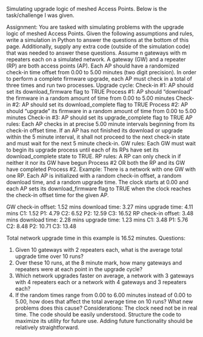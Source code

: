 Simulating upgrade logic of meshed Access Points. Below is the task/challenge I was given.

Assignment: 
You are tasked with simulating problems with the upgrade logic of meshed Access Points. Given the following assumptions and rules, write a simulation in Python to answer the questions at the bottom of this page. Additionally, supply any extra code (outside of the simulation code) that was needed to answer these questions. 
Assume n gateways with m repeaters each on a simulated network. 
A gateway (GW) and a repeater (RP) are both access points (AP). Each AP should have a randomized check-in time offset from 0.00 to 5.00 minutes (two digit precision). 
In order to perform a complete firmware upgrade, each AP must check in a total of three times and run two processes. 
Upgrade cycle: 
Check-in #1: AP should set its download_firmware flag to TRUE 
Process #1: AP should “download” the firmware in a random amount of time from 0.00 to 5.00 minutes 
Check-in #2: AP should set its download_complete flag to TRUE 
Process #2: AP should “upgrade” its firmware in a random amount of time from 0.00 to 5.00 minutes 
Check-in #3: AP should set its upgrade_complete flag to TRUE 
AP rules: Each AP checks in at precise 5.00 minute intervals beginning from its check-in offset time. If an AP has not finished its download or upgrade within the 5 minute interval, it shall not proceed to the next check-in state and must wait for the next 5 minute check-in. 
GW rules: 
Each GW must wait to begin its upgrade process until each of its RPs have set its download_complete state to TRUE. 
RP rules: A RP can only check in if neither it nor its GW have begun Process #2 OR both the RP and its 
GW have completed Process #2. 
Example: 
There is a network with one GW with one RP. Each AP is initialized with a random check-in offset, a random download time, and a random upgrade time. The clock starts at 0.00 and each AP sets its download_firmware flag to TRUE when the clock reaches the check-in offset time for the given AP. 

GW check-in offset: 1.52 mins download time: 3.27 mins upgrade time: 4.11 mins C1: 1.52 P1: 4.79 C2: 6.52 P2: 12.59 C3: 16.52 
RP check-in offset: 3.48 mins download time: 2.28 mins upgrade time: 1.23 mins C1: 3.48 P1: 5.76 C2: 8.48 P2: 10.71 C3: 13.48 

Total network upgrade time in this example is 16.52 minutes. 
Questions: 
1. Given 10 gateways with 2 repeaters each, what is the average total upgrade time over 10 runs? 
2. Over these 10 runs, at the 8 minute mark, how many gateways and repeaters were at each point in the upgrade cycle? 
3. Which network upgrades faster on average, a network with 3 gateways with 4 repeaters each or a network with 4 gateways and 3 repeaters each? 
4. If the random times range from 0.00 to 6.00 minutes instead of 0.00 to 5.00, how does that affect the total average time on 10 runs? What new problems does this cause? 
Considerations: 
The clock need not be in real time. The code should be easily understood. Structure the code to maximize its utility for future use. Adding future functionality should be relatively straightforward. 
